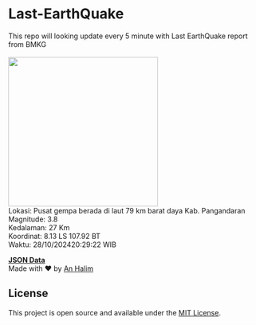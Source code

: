 # Last-EarthQuake
This repo will looking update every 5 minute with Last EarthQuake report from BMKG
<br>
<br>
<img src="https://static.bmkg.go.id/20241028202922.mmi.jpg" width="300"/>
<br>
Lokasi: Pusat gempa berada di laut 79 km barat daya Kab. Pangandaran <br>
Magnitude: 3.8 <br>
Kedalaman: 27 Km <br>
Koordinat: 8.13 LS 107.92 BT <br>
Waktu: 28/10/202420:29:22 WIB <br>

<a href="./data/data.json">**JSON Data**</a>
<br>
Made with ❤️ by <a href="https://github.com/an-halim">An Halim</a>
## License

This project is open source and available under the [MIT License](LICENSE).
